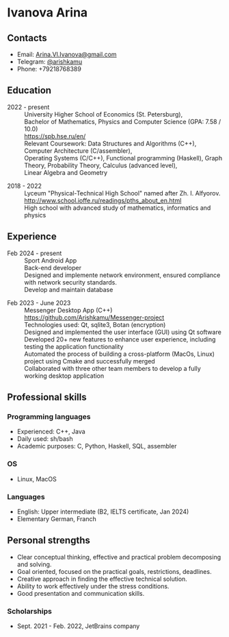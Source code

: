 <html><head><meta http-equiv="Content-Type" content="text/html; charset=UTF-8"></head><body>


<h1>Ivanova Arina</h1>
<h2> Contacts</h2>
<ul><li>Email: <a href="mailto:Arina.Vl.Ivanova.com" target="_blank">Arina.Vl.Ivanova@gmail.com</a>
</li><li>Telegram: <a href="https://t.me/arishkamu" target="_blank">@arishkamu</a>
</li><li>Phone: +79218768389
</li></ul>

<h2>Education</h2>
<dl><dt>2022 - present</dt><dd>
University Higher School of Economics (St. Petersburg), <br> 
Bachelor of Mathematics, Physics and Computer Science (GPA: 7.58 / 10.0) <br> 
<a href="https://spb.hse.ru/en/" target="_blank">https://spb.hse.ru/en/</a> <br>
Relevant Coursework: Data Structures and Algorithms (C++), Computer Architecture (C/assembler), <br>
Operating Systems (C/C++), Functional programming (Haskell), Graph Theory, Probability Theory, Calculus (advanced level), <br>
Linear Algebra and Geometry
</dd></dl>
<dl><dt>2018 - 2022</dt><dd>
Lyceum "Physical-Technical High School" named after Zh. I. Alfyorov. <br>
<a href="http://www.school.ioffe.ru/readings/pths_about_en.html" target="_blank">http://www.school.ioffe.ru/readings/pths_about_en.html</a> <br>
High school with advanced study of mathematics, informatics and physics <br>
</dd></dl>

<h2>Experience</h2>

<dl><dt>Feb 2024 - present</dt><dd>
Sport Android App<br>
Back-end developer<br>
Designed and implemente network environment, ensured compliance with network security standards.<br> 
Develop and maintain database
</dd></dl>

<dl><dt>Feb 2023 - June 2023</dt><dd>
Messenger Desktop App (C++)<br>
<a href="https://github.com/Arishkamu/Messenger-project" target="_blank">https://github.com/Arishkamu/Messenger-project</a> <br>
Technologies used: Qt, sqlite3, Botan (encryption) <br>
Designed and implemented the user interface (GUI) using Qt software <br>
Developed 20+ new features to enhance user experience, including testing the application functionality <br>
Automated the process of building a cross-platform (MacOs, Linux) project using Cmake and successfully merged<br>
Collaborated with three other team members to develop a fully working desktop application
</dd></dl>

<h2>Professional skills</h2>
<h3>Programming languages</h3>
<ul><li>Experienced: C++, Java 
</li><li>Daily used: sh/bash
</li><li>Academic purposes: C, Python, Haskell, SQL, assembler
</li></ul>

<h3>OS</h3>
<ul><li>Linux, MacOS  
</li></ul>

<h3>Languages</h3>
<ul><li>English: Upper intermediate (B2, IELTS certificate, Jan 2024)
</li><li>Elementary German, Franch
</li></ul>

<h2>Personal strengths</h2>
<ul><li>Clear conceptual thinking, effective and practical problem decomposing and solving.
</li><li>Goal oriented, focused on the practical goals, restrictions, deadlines.
</li><li>Creative approach in finding the effective technical solution.  
</li><li>Ability to work effectively under the stress conditions.  
</li><li>Good presentation and communication skills.  
</li></ul>

<h3>Scholarships</h3>
<ul><li>Sept. 2021 - Feb. 2022, JetBrains company
</li></ul>

</body></html>